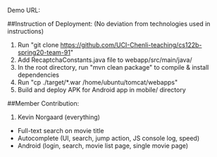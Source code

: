 Demo URL: 

##Instruction of Deployment:
(No deviation from technologies used in instructions)
1. Run "git clone https://github.com/UCI-Chenli-teaching/cs122b-spring20-team-91"
2. Add RecaptchaConstants.java file to webapp/src/main/java/
3. In the root directory, run "mvn clean package" to compile & install dependencies
4. Run "cp ./target/*.war /home/ubuntu/tomcat/webapps"
5. Build and deploy APK for Android app in mobile/ directory

##Member Contribution:
1. Kevin Norgaard (everything)
- Full-text search on movie title
- Autocomplete (UI, search, jump action, JS console log, speed)
- Android (login, search, movie list page, single movie page)
